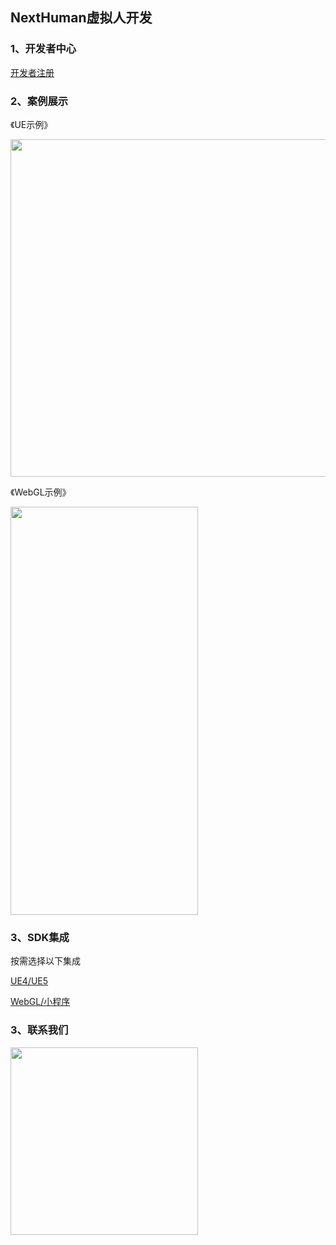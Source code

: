 ## NextHuman虚拟人开发

### 1、开发者中心
[开发者注册](https://nexthuman.cn/developer)

### 2、案例展示
《UE示例》

<img src="https://cdn.wehome.cn/cmn/jpeg/META-8NA66KC1-OYLELYLD6GZZBDJJRXAM3-SEJCKLNL-S3.jpeg" height="540" width="960"></img>

《WebGL示例》

<img src="https://cdn.wehome.cn/cmn/jpeg/META-8NA66KC1-OYLELYLD6GZZBDJJRXAM3-N0POJLNL-Q3.jpeg" height="653" width="300"></img>

### 3、SDK集成
按需选择以下集成

[UE4/UE5](UE/README.md)

[WebGL/小程序](WebGL/README.md)


### 3、联系我们
<img src="https://nexthuman.cn/wiki/assets/qrcode.1e88c411.png" height="300" width="300"></img>
